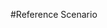 #Reference Scenario

<!DOCTYPE html>
<html lang="en">
<head>
	<script src="https://d3js.org/d3.v6.min.js"></script>
</head>
<md-main>
<script>
    var dataArray = [20, 40, 45];
		var canvas1 = d3.select("md-main")
						.append("svg")
						.attr("width", 500)
						.attr("height", 500)
            .attr("border","black")	
  	var canvas2 = d3.select("md-main")
            .append("svg")
						.attr("width", 500)
						.attr("height", 500)
            .attr("x", 550)
    var canvas3 = d3.select("md-main")
            .append("svg")
						.attr("width", 500)
						.attr("height", 500)
            .attr("x", 550)
            .attr("y", 500);
		var bars = canvas1.selectAll("rect")
					.data(dataArray)
					.enter()
						.append("rect")
						.attr("width", function(d){return d*10;})
						.attr("height", 50)
						.attr("y", function(d, i){ return i*100 });
    var bars = canvas2.selectAll("rect")
					  .data(dataArray)
					  .enter()
						.append("rect")
						.attr("width", function(d){return d*5;})
						.attr("height", 50)
						.attr("y", function(d, i){ return i*100 })
            .attr("fill","green");
    var bars = canvas3.selectAll("rect")
					  .data(dataArray)
					  .enter()
						.append("rect")
						.attr("width", function(d){return d*15;})
						.attr("height", 50)
						.attr("y", function(d, i){ return i*100 })
            .attr("fill","orange");
            
</script>

</md-main>
</html>


